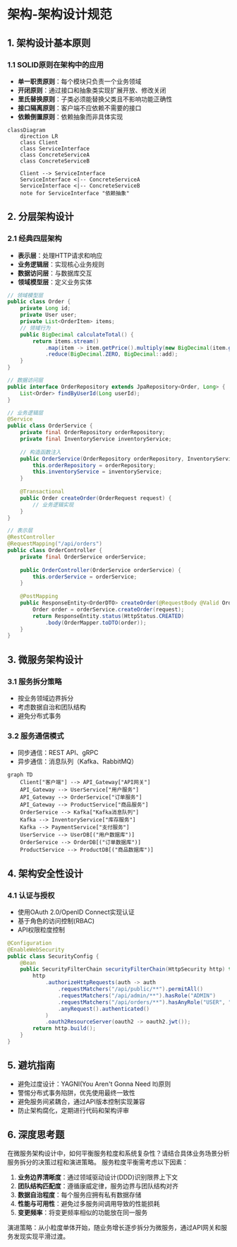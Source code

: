 # 架构-架构设计规范

## 1. 架构设计基本原则
### 1.1 SOLID原则在架构中的应用
- **单一职责原则**：每个模块只负责一个业务领域
- **开闭原则**：通过接口和抽象类实现扩展开放、修改关闭
- **里氏替换原则**：子类必须能替换父类且不影响功能正确性
- **接口隔离原则**：客户端不应依赖不需要的接口
- **依赖倒置原则**：依赖抽象而非具体实现


```mermaid
classDiagram
    direction LR
    class Client
    class ServiceInterface
    class ConcreteServiceA
    class ConcreteServiceB
    
    Client --> ServiceInterface
    ServiceInterface <|-- ConcreteServiceA
    ServiceInterface <|-- ConcreteServiceB
    note for ServiceInterface "依赖抽象"
```


## 2. 分层架构设计
### 2.1 经典四层架构
- **表示层**：处理HTTP请求和响应
- **业务逻辑层**：实现核心业务规则
- **数据访问层**：与数据库交互
- **领域模型层**：定义业务实体


```java
// 领域模型层
public class Order {
    private Long id;
    private User user;
    private List<OrderItem> items;
    // 领域行为
    public BigDecimal calculateTotal() {
        return items.stream()
            .map(item -> item.getPrice().multiply(new BigDecimal(item.getQuantity())))
            .reduce(BigDecimal.ZERO, BigDecimal::add);
    }
}

// 数据访问层
public interface OrderRepository extends JpaRepository<Order, Long> {
    List<Order> findByUserId(Long userId);
}

// 业务逻辑层
@Service
public class OrderService {
    private final OrderRepository orderRepository;
    private final InventoryService inventoryService;
    
    // 构造函数注入
    public OrderService(OrderRepository orderRepository, InventoryService inventoryService) {
        this.orderRepository = orderRepository;
        this.inventoryService = inventoryService;
    }
    
    @Transactional
    public Order createOrder(OrderRequest request) {
        // 业务逻辑实现
    }
}

// 表示层
@RestController
@RequestMapping("/api/orders")
public class OrderController {
    private final OrderService orderService;
    
    public OrderController(OrderService orderService) {
        this.orderService = orderService;
    }
    
    @PostMapping
    public ResponseEntity<OrderDTO> createOrder(@RequestBody @Valid OrderRequest request) {
        Order order = orderService.createOrder(request);
        return ResponseEntity.status(HttpStatus.CREATED)
            .body(OrderMapper.toDTO(order));
    }
}
```


## 3. 微服务架构设计
### 3.1 服务拆分策略
- 按业务领域边界拆分
- 考虑数据自治和团队结构
- 避免分布式事务

### 3.2 服务通信模式
- 同步通信：REST API、gRPC
- 异步通信：消息队列（Kafka、RabbitMQ）


```mermaid
graph TD
    Client["客户端"] --> API_Gateway["API网关"]
    API_Gateway --> UserService["用户服务"]
    API_Gateway --> OrderService["订单服务"]
    API_Gateway --> ProductService["商品服务"]
    OrderService --> Kafka["Kafka消息队列"]
    Kafka --> InventoryService["库存服务"]
    Kafka --> PaymentService["支付服务"]
    UserService --> UserDB[("用户数据库")]
    OrderService --> OrderDB[("订单数据库")]
    ProductService --> ProductDB[("商品数据库")]
```


## 4. 架构安全性设计
### 4.1 认证与授权
- 使用OAuth 2.0/OpenID Connect实现认证
- 基于角色的访问控制(RBAC)
- API权限粒度控制


```java
@Configuration
@EnableWebSecurity
public class SecurityConfig {
    @Bean
    public SecurityFilterChain securityFilterChain(HttpSecurity http) throws Exception {
        http
            .authorizeHttpRequests(auth -> auth
                .requestMatchers("/api/public/**").permitAll()
                .requestMatchers("/api/admin/**").hasRole("ADMIN")
                .requestMatchers("/api/orders/**").hasAnyRole("USER", "ADMIN")
                .anyRequest().authenticated()
            )
            .oauth2ResourceServer(oauth2 -> oauth2.jwt());
        return http.build();
    }
}
```


## 5. 避坑指南
- 避免过度设计：YAGNI(You Aren't Gonna Need It)原则
- 警惕分布式事务陷阱，优先使用最终一致性
- 避免服务间紧耦合，通过API版本控制实现兼容
- 防止架构腐化，定期进行代码和架构评审

## 6. 深度思考题
在微服务架构设计中，如何平衡服务粒度和系统复杂性？请结合具体业务场景分析服务拆分的决策过程和演进策略。
服务粒度平衡需考虑以下因素：
1. **业务边界清晰度**：通过领域驱动设计(DDD)识别限界上下文
2. **团队结构匹配度**：遵循康威定律，服务边界与团队结构对齐
3. **数据自治程度**：每个服务应拥有私有数据存储
4. **性能与可用性**：避免过多服务间调用导致的性能损耗
5. **变更频率**：将变更频率相似的功能放在同一服务

演进策略：从小粒度单体开始，随业务增长逐步拆分为微服务，通过API网关和服务发现实现平滑过渡。
